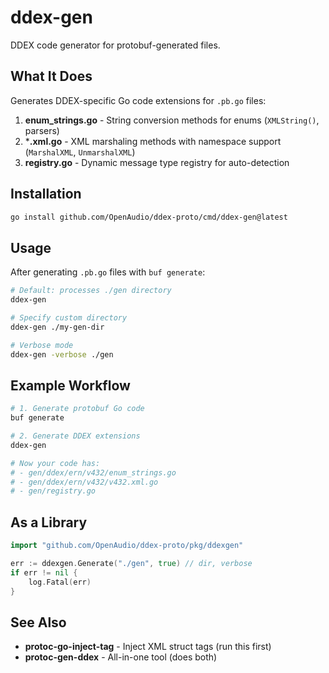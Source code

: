# ddex-gen

DDEX code generator for protobuf-generated files.

## What It Does

Generates DDEX-specific Go code extensions for `.pb.go` files:

1. **enum_strings.go** - String conversion methods for enums (`XMLString()`, parsers)
2. ***.xml.go** - XML marshaling methods with namespace support (`MarshalXML`, `UnmarshalXML`)
3. **registry.go** - Dynamic message type registry for auto-detection

## Installation

```bash
go install github.com/OpenAudio/ddex-proto/cmd/ddex-gen@latest
```

## Usage

After generating `.pb.go` files with `buf generate`:

```bash
# Default: processes ./gen directory
ddex-gen

# Specify custom directory
ddex-gen ./my-gen-dir

# Verbose mode
ddex-gen -verbose ./gen
```

## Example Workflow

```bash
# 1. Generate protobuf Go code
buf generate

# 2. Generate DDEX extensions
ddex-gen

# Now your code has:
# - gen/ddex/ern/v432/enum_strings.go
# - gen/ddex/ern/v432/v432.xml.go
# - gen/registry.go
```

## As a Library

```go
import "github.com/OpenAudio/ddex-proto/pkg/ddexgen"

err := ddexgen.Generate("./gen", true) // dir, verbose
if err != nil {
    log.Fatal(err)
}
```

## See Also

- **protoc-go-inject-tag** - Inject XML struct tags (run this first)
- **protoc-gen-ddex** - All-in-one tool (does both)